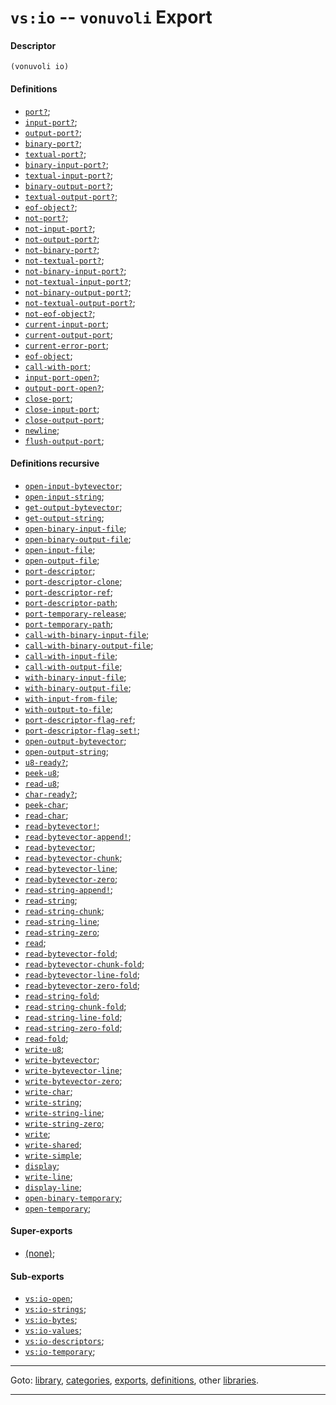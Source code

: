 

<a id='export__vonuvoli__vs_3a_io'></a>

# `vs:io` -- `vonuvoli` Export


<a id='export__vonuvoli__vs_3a_io__descriptor'></a>

#### Descriptor

````
(vonuvoli io)
````


<a id='export__vonuvoli__vs_3a_io__definitions'></a>

#### Definitions

 * [`port?`](../../vonuvoli/definitions/port_3f.md#definition__vonuvoli__port_3f);
 * [`input-port?`](../../vonuvoli/definitions/input-port_3f.md#definition__vonuvoli__input-port_3f);
 * [`output-port?`](../../vonuvoli/definitions/output-port_3f.md#definition__vonuvoli__output-port_3f);
 * [`binary-port?`](../../vonuvoli/definitions/binary-port_3f.md#definition__vonuvoli__binary-port_3f);
 * [`textual-port?`](../../vonuvoli/definitions/textual-port_3f.md#definition__vonuvoli__textual-port_3f);
 * [`binary-input-port?`](../../vonuvoli/definitions/binary-input-port_3f.md#definition__vonuvoli__binary-input-port_3f);
 * [`textual-input-port?`](../../vonuvoli/definitions/textual-input-port_3f.md#definition__vonuvoli__textual-input-port_3f);
 * [`binary-output-port?`](../../vonuvoli/definitions/binary-output-port_3f.md#definition__vonuvoli__binary-output-port_3f);
 * [`textual-output-port?`](../../vonuvoli/definitions/textual-output-port_3f.md#definition__vonuvoli__textual-output-port_3f);
 * [`eof-object?`](../../vonuvoli/definitions/eof-object_3f.md#definition__vonuvoli__eof-object_3f);
 * [`not-port?`](../../vonuvoli/definitions/not-port_3f.md#definition__vonuvoli__not-port_3f);
 * [`not-input-port?`](../../vonuvoli/definitions/not-input-port_3f.md#definition__vonuvoli__not-input-port_3f);
 * [`not-output-port?`](../../vonuvoli/definitions/not-output-port_3f.md#definition__vonuvoli__not-output-port_3f);
 * [`not-binary-port?`](../../vonuvoli/definitions/not-binary-port_3f.md#definition__vonuvoli__not-binary-port_3f);
 * [`not-textual-port?`](../../vonuvoli/definitions/not-textual-port_3f.md#definition__vonuvoli__not-textual-port_3f);
 * [`not-binary-input-port?`](../../vonuvoli/definitions/not-binary-input-port_3f.md#definition__vonuvoli__not-binary-input-port_3f);
 * [`not-textual-input-port?`](../../vonuvoli/definitions/not-textual-input-port_3f.md#definition__vonuvoli__not-textual-input-port_3f);
 * [`not-binary-output-port?`](../../vonuvoli/definitions/not-binary-output-port_3f.md#definition__vonuvoli__not-binary-output-port_3f);
 * [`not-textual-output-port?`](../../vonuvoli/definitions/not-textual-output-port_3f.md#definition__vonuvoli__not-textual-output-port_3f);
 * [`not-eof-object?`](../../vonuvoli/definitions/not-eof-object_3f.md#definition__vonuvoli__not-eof-object_3f);
 * [`current-input-port`](../../vonuvoli/definitions/current-input-port.md#definition__vonuvoli__current-input-port);
 * [`current-output-port`](../../vonuvoli/definitions/current-output-port.md#definition__vonuvoli__current-output-port);
 * [`current-error-port`](../../vonuvoli/definitions/current-error-port.md#definition__vonuvoli__current-error-port);
 * [`eof-object`](../../vonuvoli/definitions/eof-object.md#definition__vonuvoli__eof-object);
 * [`call-with-port`](../../vonuvoli/definitions/call-with-port.md#definition__vonuvoli__call-with-port);
 * [`input-port-open?`](../../vonuvoli/definitions/input-port-open_3f.md#definition__vonuvoli__input-port-open_3f);
 * [`output-port-open?`](../../vonuvoli/definitions/output-port-open_3f.md#definition__vonuvoli__output-port-open_3f);
 * [`close-port`](../../vonuvoli/definitions/close-port.md#definition__vonuvoli__close-port);
 * [`close-input-port`](../../vonuvoli/definitions/close-input-port.md#definition__vonuvoli__close-input-port);
 * [`close-output-port`](../../vonuvoli/definitions/close-output-port.md#definition__vonuvoli__close-output-port);
 * [`newline`](../../vonuvoli/definitions/newline.md#definition__vonuvoli__newline);
 * [`flush-output-port`](../../vonuvoli/definitions/flush-output-port.md#definition__vonuvoli__flush-output-port);


<a id='export__vonuvoli__vs_3a_io__definitions-recursive'></a>

#### Definitions recursive

 * [`open-input-bytevector`](../../vonuvoli/definitions/open-input-bytevector.md#definition__vonuvoli__open-input-bytevector);
 * [`open-input-string`](../../vonuvoli/definitions/open-input-string.md#definition__vonuvoli__open-input-string);
 * [`get-output-bytevector`](../../vonuvoli/definitions/get-output-bytevector.md#definition__vonuvoli__get-output-bytevector);
 * [`get-output-string`](../../vonuvoli/definitions/get-output-string.md#definition__vonuvoli__get-output-string);
 * [`open-binary-input-file`](../../vonuvoli/definitions/open-binary-input-file.md#definition__vonuvoli__open-binary-input-file);
 * [`open-binary-output-file`](../../vonuvoli/definitions/open-binary-output-file.md#definition__vonuvoli__open-binary-output-file);
 * [`open-input-file`](../../vonuvoli/definitions/open-input-file.md#definition__vonuvoli__open-input-file);
 * [`open-output-file`](../../vonuvoli/definitions/open-output-file.md#definition__vonuvoli__open-output-file);
 * [`port-descriptor`](../../vonuvoli/definitions/port-descriptor.md#definition__vonuvoli__port-descriptor);
 * [`port-descriptor-clone`](../../vonuvoli/definitions/port-descriptor-clone.md#definition__vonuvoli__port-descriptor-clone);
 * [`port-descriptor-ref`](../../vonuvoli/definitions/port-descriptor-ref.md#definition__vonuvoli__port-descriptor-ref);
 * [`port-descriptor-path`](../../vonuvoli/definitions/port-descriptor-path.md#definition__vonuvoli__port-descriptor-path);
 * [`port-temporary-release`](../../vonuvoli/definitions/port-temporary-release.md#definition__vonuvoli__port-temporary-release);
 * [`port-temporary-path`](../../vonuvoli/definitions/port-temporary-path.md#definition__vonuvoli__port-temporary-path);
 * [`call-with-binary-input-file`](../../vonuvoli/definitions/call-with-binary-input-file.md#definition__vonuvoli__call-with-binary-input-file);
 * [`call-with-binary-output-file`](../../vonuvoli/definitions/call-with-binary-output-file.md#definition__vonuvoli__call-with-binary-output-file);
 * [`call-with-input-file`](../../vonuvoli/definitions/call-with-input-file.md#definition__vonuvoli__call-with-input-file);
 * [`call-with-output-file`](../../vonuvoli/definitions/call-with-output-file.md#definition__vonuvoli__call-with-output-file);
 * [`with-binary-input-file`](../../vonuvoli/definitions/with-binary-input-file.md#definition__vonuvoli__with-binary-input-file);
 * [`with-binary-output-file`](../../vonuvoli/definitions/with-binary-output-file.md#definition__vonuvoli__with-binary-output-file);
 * [`with-input-from-file`](../../vonuvoli/definitions/with-input-from-file.md#definition__vonuvoli__with-input-from-file);
 * [`with-output-to-file`](../../vonuvoli/definitions/with-output-to-file.md#definition__vonuvoli__with-output-to-file);
 * [`port-descriptor-flag-ref`](../../vonuvoli/definitions/port-descriptor-flag-ref.md#definition__vonuvoli__port-descriptor-flag-ref);
 * [`port-descriptor-flag-set!`](../../vonuvoli/definitions/port-descriptor-flag-set_21.md#definition__vonuvoli__port-descriptor-flag-set_21);
 * [`open-output-bytevector`](../../vonuvoli/definitions/open-output-bytevector.md#definition__vonuvoli__open-output-bytevector);
 * [`open-output-string`](../../vonuvoli/definitions/open-output-string.md#definition__vonuvoli__open-output-string);
 * [`u8-ready?`](../../vonuvoli/definitions/u8-ready_3f.md#definition__vonuvoli__u8-ready_3f);
 * [`peek-u8`](../../vonuvoli/definitions/peek-u8.md#definition__vonuvoli__peek-u8);
 * [`read-u8`](../../vonuvoli/definitions/read-u8.md#definition__vonuvoli__read-u8);
 * [`char-ready?`](../../vonuvoli/definitions/char-ready_3f.md#definition__vonuvoli__char-ready_3f);
 * [`peek-char`](../../vonuvoli/definitions/peek-char.md#definition__vonuvoli__peek-char);
 * [`read-char`](../../vonuvoli/definitions/read-char.md#definition__vonuvoli__read-char);
 * [`read-bytevector!`](../../vonuvoli/definitions/read-bytevector_21.md#definition__vonuvoli__read-bytevector_21);
 * [`read-bytevector-append!`](../../vonuvoli/definitions/read-bytevector-append_21.md#definition__vonuvoli__read-bytevector-append_21);
 * [`read-bytevector`](../../vonuvoli/definitions/read-bytevector.md#definition__vonuvoli__read-bytevector);
 * [`read-bytevector-chunk`](../../vonuvoli/definitions/read-bytevector-chunk.md#definition__vonuvoli__read-bytevector-chunk);
 * [`read-bytevector-line`](../../vonuvoli/definitions/read-bytevector-line.md#definition__vonuvoli__read-bytevector-line);
 * [`read-bytevector-zero`](../../vonuvoli/definitions/read-bytevector-zero.md#definition__vonuvoli__read-bytevector-zero);
 * [`read-string-append!`](../../vonuvoli/definitions/read-string-append_21.md#definition__vonuvoli__read-string-append_21);
 * [`read-string`](../../vonuvoli/definitions/read-string.md#definition__vonuvoli__read-string);
 * [`read-string-chunk`](../../vonuvoli/definitions/read-string-chunk.md#definition__vonuvoli__read-string-chunk);
 * [`read-string-line`](../../vonuvoli/definitions/read-string-line.md#definition__vonuvoli__read-string-line);
 * [`read-string-zero`](../../vonuvoli/definitions/read-string-zero.md#definition__vonuvoli__read-string-zero);
 * [`read`](../../vonuvoli/definitions/read.md#definition__vonuvoli__read);
 * [`read-bytevector-fold`](../../vonuvoli/definitions/read-bytevector-fold.md#definition__vonuvoli__read-bytevector-fold);
 * [`read-bytevector-chunk-fold`](../../vonuvoli/definitions/read-bytevector-chunk-fold.md#definition__vonuvoli__read-bytevector-chunk-fold);
 * [`read-bytevector-line-fold`](../../vonuvoli/definitions/read-bytevector-line-fold.md#definition__vonuvoli__read-bytevector-line-fold);
 * [`read-bytevector-zero-fold`](../../vonuvoli/definitions/read-bytevector-zero-fold.md#definition__vonuvoli__read-bytevector-zero-fold);
 * [`read-string-fold`](../../vonuvoli/definitions/read-string-fold.md#definition__vonuvoli__read-string-fold);
 * [`read-string-chunk-fold`](../../vonuvoli/definitions/read-string-chunk-fold.md#definition__vonuvoli__read-string-chunk-fold);
 * [`read-string-line-fold`](../../vonuvoli/definitions/read-string-line-fold.md#definition__vonuvoli__read-string-line-fold);
 * [`read-string-zero-fold`](../../vonuvoli/definitions/read-string-zero-fold.md#definition__vonuvoli__read-string-zero-fold);
 * [`read-fold`](../../vonuvoli/definitions/read-fold.md#definition__vonuvoli__read-fold);
 * [`write-u8`](../../vonuvoli/definitions/write-u8.md#definition__vonuvoli__write-u8);
 * [`write-bytevector`](../../vonuvoli/definitions/write-bytevector.md#definition__vonuvoli__write-bytevector);
 * [`write-bytevector-line`](../../vonuvoli/definitions/write-bytevector-line.md#definition__vonuvoli__write-bytevector-line);
 * [`write-bytevector-zero`](../../vonuvoli/definitions/write-bytevector-zero.md#definition__vonuvoli__write-bytevector-zero);
 * [`write-char`](../../vonuvoli/definitions/write-char.md#definition__vonuvoli__write-char);
 * [`write-string`](../../vonuvoli/definitions/write-string.md#definition__vonuvoli__write-string);
 * [`write-string-line`](../../vonuvoli/definitions/write-string-line.md#definition__vonuvoli__write-string-line);
 * [`write-string-zero`](../../vonuvoli/definitions/write-string-zero.md#definition__vonuvoli__write-string-zero);
 * [`write`](../../vonuvoli/definitions/write.md#definition__vonuvoli__write);
 * [`write-shared`](../../vonuvoli/definitions/write-shared.md#definition__vonuvoli__write-shared);
 * [`write-simple`](../../vonuvoli/definitions/write-simple.md#definition__vonuvoli__write-simple);
 * [`display`](../../vonuvoli/definitions/display.md#definition__vonuvoli__display);
 * [`write-line`](../../vonuvoli/definitions/write-line.md#definition__vonuvoli__write-line);
 * [`display-line`](../../vonuvoli/definitions/display-line.md#definition__vonuvoli__display-line);
 * [`open-binary-temporary`](../../vonuvoli/definitions/open-binary-temporary.md#definition__vonuvoli__open-binary-temporary);
 * [`open-temporary`](../../vonuvoli/definitions/open-temporary.md#definition__vonuvoli__open-temporary);


<a id='export__vonuvoli__vs_3a_io__super-exports'></a>

#### Super-exports

 * [(none)](../../vonuvoli/exports/_index.md#toc__vonuvoli__exports);


<a id='export__vonuvoli__vs_3a_io__sub-exports'></a>

#### Sub-exports

 * [`vs:io-open`](../../vonuvoli/exports/vs_3a_io-open.md#export__vonuvoli__vs_3a_io-open);
 * [`vs:io-strings`](../../vonuvoli/exports/vs_3a_io-strings.md#export__vonuvoli__vs_3a_io-strings);
 * [`vs:io-bytes`](../../vonuvoli/exports/vs_3a_io-bytes.md#export__vonuvoli__vs_3a_io-bytes);
 * [`vs:io-values`](../../vonuvoli/exports/vs_3a_io-values.md#export__vonuvoli__vs_3a_io-values);
 * [`vs:io-descriptors`](../../vonuvoli/exports/vs_3a_io-descriptors.md#export__vonuvoli__vs_3a_io-descriptors);
 * [`vs:io-temporary`](../../vonuvoli/exports/vs_3a_io-temporary.md#export__vonuvoli__vs_3a_io-temporary);

----

Goto: [library](../../vonuvoli/_index.md#library__vonuvoli), [categories](../../vonuvoli/categories/_index.md#toc__vonuvoli__categories), [exports](../../vonuvoli/exports/_index.md#toc__vonuvoli__exports), [definitions](../../vonuvoli/definitions/_index.md#toc__vonuvoli__definitions), other [libraries](../../_libraries.md#toc__libraries).

----

